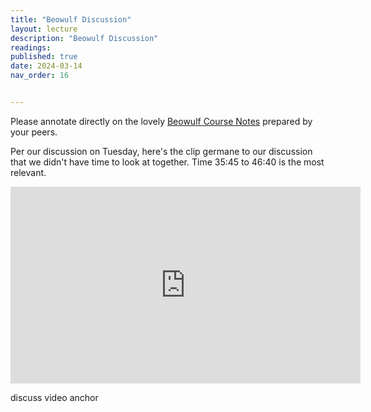 ```yaml
---
title: "Beowulf Discussion"
layout: lecture
description: "Beowulf Discussion"
readings: 
published: true
date: 2024-03-14
nav_order: 16


---
```


Please annotate directly on the lovely [Beowulf Course Notes](https://s3.amazonaws.com/lum-faculty-jcwitt-public/hn202/coursenotes/Beowulf.pdf) prepared by your peers.




<div class="video">

Per our discussion on Tuesday, here's the clip germane to our discussion that we didn't have time to look at together. Time 35:45 to 46:40 is the most relevant. 

<iframe width="560" height="315" src="https://www.youtube.com/embed/1C0sFXU0SLo?si=HGg9_x1R5SRXSd1_&amp;start=2146" title="YouTube video player" frameborder="0" allow="accelerometer; autoplay; clipboard-write; encrypted-media; gyroscope; picture-in-picture; web-share" allowfullscreen></iframe>
<p class="vda">discuss video anchor</p>
</div>